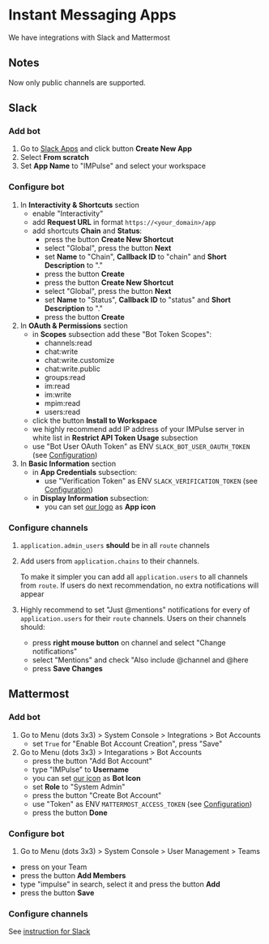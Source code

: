 # Instant Messaging Apps

We have integrations with Slack and Mattermost

## Notes

Now only public channels are supported.

## Slack

### Add bot

1. Go to [Slack Apps](https://api.slack.com/apps) and click button **Create New App**
2. Select **From scratch**
3. Set **App Name** to "IMPulse" and select your workspace

### Configure bot

1. In **Interactivity & Shortcuts** section
    - enable "Interactivity"
    - add **Request URL** in format `https://<your_domain>/app`
    - add shortcuts **Chain** and **Status**:
        - press the button **Create New Shortcut**
        - select "Global", press the button **Next**
        - set **Name** to "Chain", **Callback ID** to "chain" and **Short Description** to "."
        - press the button **Create**
        - press the button **Create New Shortcut**
        - select "Global", press the button **Next**
        - set **Name** to "Status", **Callback ID** to "status" and **Short Description** to "."
        - press the button **Create**
2. In **OAuth & Permissions** section
    - in **Scopes** subsection add these "Bot Token Scopes":
        - channels:read
        - chat:write
        - chat:write.customize
        - chat:write.public
        - groups:read
        - im:read
        - im:write
        - mpim:read
        - users:read
    - click the button **Install to Workspace**
    - we highly recommend add IP address of your IMPulse server in white list in **Restrict API Token Usage** subsection
    - use "Bot User OAuth Token" as ENV `SLACK_BOT_USER_OAUTH_TOKEN` (see [Configuration](configuration.md))
3. In **Basic Information** section
    - in **App Credentials** subsection:
        - use "Verification Token" as ENV `SLACK_VERIFICATION_TOKEN` (see [Configuration](configuration.md))
    - in **Display Information** subsection:
        - you can set [our logo](media/logo.png) as **App icon**

### Configure channels

1. `application.admin_users` **should** be in all `route` channels
2. Add users from `application.chains` to their channels.

    To make it simpler you can add all `application.users` to all channels from `route`. If users do next recommendation, no extra notifications will appear

3. Highly recommend to set "Just @mentions" notifications for every of `application.users` for their `route` channels. Users on their channels should:
    - press **right mouse button** on channel and select "Change notifications"
    - select "Mentions" and check "Also include @channel and @here
    - press **Save Changes**

## Mattermost

### Add bot

1. Go to Menu (dots 3x3) > System Console > Integrations > Bot Accounts
    - set `True` for "Enable Bot Account Creation", press "Save"
2. Go to Menu (dots 3x3) > Integarations > Bot Accounts
    - press the button "Add Bot Account"
    - type "IMPulse" to **Username**
    - you can set [our icon](media/logo.png) as **Bot Icon**
    - set **Role** to "System Admin"
    - press the button "Create Bot Account"
    - use "Token" as ENV `MATTERMOST_ACCESS_TOKEN` (see [Configuration](configuration.md))
    - press the button **Done**

### Configure bot

1. Go to Menu (dots 3x3) > System Console > User Management > Teams
- press on your Team
- press the button **Add Members**
- type "impulse" in search, select it and press the button **Add**
- press the button **Save**

### Configure channels

See [instruction for Slack](apps.md#configure-channels)
